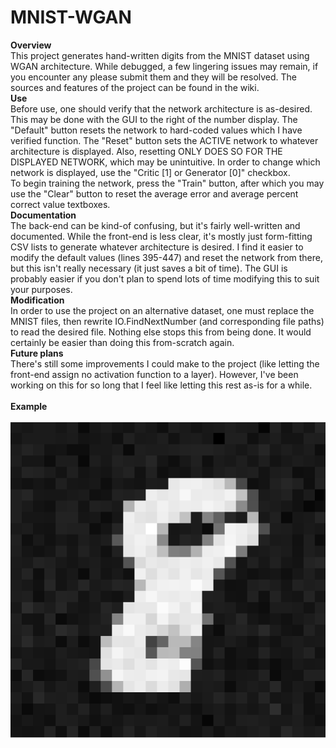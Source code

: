 # MNIST-WGAN
<b>Overview</b><br>
This project generates hand-written digits from the MNIST dataset using WGAN architecture. While debugged, a few lingering issues may remain, if you encounter any please submit them and they will be resolved. The sources and features of the project can be found in the wiki.
<br><b>Use</b><br>
Before use, one should verify that the network architecture is as-desired. This may be done with the GUI to the right of the number display. The "Default" button resets the network to hard-coded values which I have verified function. The "Reset" button sets the ACTIVE network to whatever architecture is displayed. Also, resetting ONLY DOES SO FOR THE DISPLAYED NETWORK, which may be unintuitive. In order to change which network is displayed, use the "Critic \[1\] or Generator \[0\]" checkbox.
<br>To begin training the network, press the "Train" button, after which you may use the "Clear" button to reset the average error and average percent correct value textboxes.
<br><b>Documentation</b><br>
The back-end can be kind-of confusing, but it's fairly well-written and documented. While the front-end is less clear, it's mostly just form-fitting CSV lists to generate whatever architecture is desired. I find it easier to modify the default values (lines 395-447) and reset the network from there, but this isn't really necessary (it just saves a bit of time). The GUI is probably easier if you don't plan to spend lots of time modifying this to suit your purposes.
<br><b>Modification</b><br>
In order to use the project on an alternative dataset, one must replace the MNIST files, then rewrite IO.FindNextNumber (and corresponding file paths) to read the desired file. Nothing else stops this from being done. It would certainly be easier than doing this from-scratch again.
<br><b>Future plans</b><br>
There's still some improvements I could make to the project (like letting the front-end assign no activation function to a layer). However, I've been working on this for so long that I feel like letting this rest as-is for a while.
<br><br>
<b>Example</b><br><br>
![A 1](https://github.com/qdm097/MNIST-WGAN/blob/master/WGAN1/WGAN8.PNG)
<br><br>


